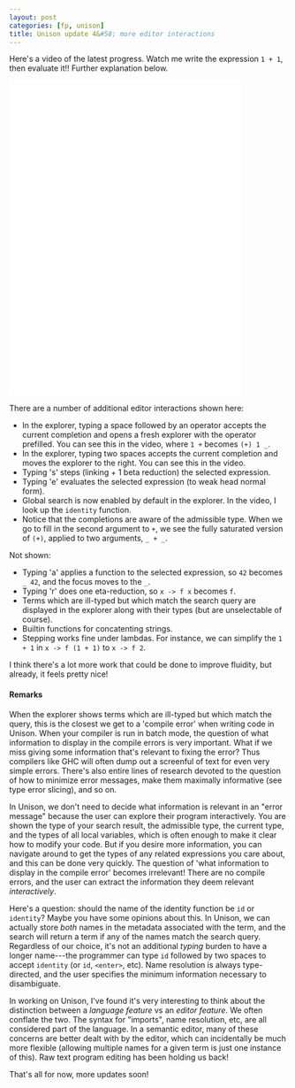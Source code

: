 ```yaml
---
layout: post
categories: [fp, unison]
title: Unison update 4&#58; more editor interactions
---
```


Here's a video of the latest progress. Watch me write the expression `1 + 1`, then evaluate it!! Further explanation below.

<iframe src="/unison/unison-update4-movie.html" width="420" height="570" frameborder="0" webkitallowfullscreen mozallowfullscreen allowfullscreen></iframe>

There are a number of additional editor interactions shown here:

* In the explorer, typing a space followed by an operator accepts the current completion and opens a fresh explorer with the operator prefilled. You can see this in the video, where `1 +` becomes `(+) 1 _`.
* In the explorer, typing two spaces accepts the current completion and moves the explorer to the right. You can see this in the video.
* Typing 's' steps (linking + 1 beta reduction) the selected expression.
* Typing 'e' evaluates the selected expression (to weak head normal form).
* Global search is now enabled by default in the explorer. In the video, I look up the `identity` function.
* Notice that the completions are aware of the admissible type. When we go to fill in the second argument to `+`, we see the fully saturated version of `(+)`, applied to two arguments, `_ + _`.

Not shown:

* Typing 'a' applies a function to the selected expression, so `42` becomes `_ 42`, and the focus moves to the `_`.
* Typing 'r' does one eta-reduction, so `x -> f x` becomes `f`.
* Terms which are ill-typed but which match the search query are displayed in the explorer along with their types (but are unselectable of course).
* Builtin functions for concatenting strings.
* Stepping works fine under lambdas. For instance, we can simplify the `1 + 1` in `x -> f (1 + 1)` to `x -> f 2`.

I think there's a lot more work that could be done to improve fluidity, but already, it feels pretty nice!

#### Remarks

When the explorer shows terms which are ill-typed but which match the query, this is the closest we get to a 'compile error' when writing code in Unison. When your compiler is run in batch mode, the question of what information to display in the compile errors is very important. What if we miss giving some information that's relevant to fixing the error? Thus compilers like GHC will often dump out a screenful of text for even very simple errors. There's also entire lines of research devoted to the question of how to minimize error messages, make them maximally informative (see type error slicing), and so on.

In Unison, we don't need to decide what information is relevant in an "error message" because the user can explore their program interactively. You are shown the type of your search result, the admissible type, the current type, and the types of all local variables, which is often enough to make it clear how to modify your code. But if you desire more information, you can navigate around to get the types of any related expressions you care about, and this can be done very quickly. The question of 'what information to display in the compile error' becomes irrelevant! There are no compile errors, and the user can extract the information they deem relevant _interactively_.

Here's a question: should the name of the identity function be `id` or `identity`? Maybe you have some opinions about this. In Unison, we can actually store _both_ names in the metadata associated with the term, and the search will return a term if any of the names match the search query. Regardless of our choice, it's not an additional _typing_ burden to have a longer name---the programmer can type `id` followed by two spaces to accept `identity` (or `id`, `<enter>`, etc). Name resolution is always type-directed, and the user specifies the minimum information necessary to disambiguate.

In working on Unison, I've found it's very interesting to think about the distinction between a _language feature_ vs an _editor feature_. We often conflate the two. The syntax for "imports", name resolution, etc, are all considered part of the language. In a semantic editor, many of these concerns are better dealt with by the editor, which can incidentally be much more flexible (allowing multiple names for a given term is just one instance of this). Raw text program editing has been holding us back!

That's all for now, more updates soon!
